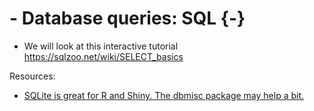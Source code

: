 # - Database queries: SQL {-}

* We will look at this interactive tutorial https://sqlzoo.net/wiki/SELECT_basics


Resources:

* [SQLite is great for R and Shiny. The dbmisc package may help a bit.](https://www.r-bloggers.com/2021/03/sqlite-is-great-for-r-and-shiny-the-dbmisc-package-may-help-a-bit/)

